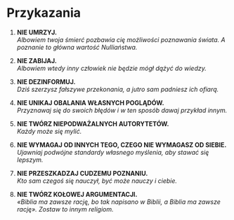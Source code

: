 # Przykazania

1. **NIE UMRZYJ.**  
    *Albowiem twoja śmierć pozbawia cię możliwości poznawania świata. A poznanie to główna wartość Nulliaństwa.*

2. **NIE ZABIJAJ.**  
    *Albowiem wtedy inny człowiek nie będzie mógł dążyć do wiedzy.*

3. **NIE DEZINFORMUJ.**  
    *Dziś szerzysz fałszywe przekonania, a jutro sam padniesz ich ofiarą.*

4. **NIE UNIKAJ OBALANIA WŁASNYCH POGLĄDÓW.**  
    *Przyznawaj się do swoich błędów i w ten sposób dawaj przykład innym.*

5. **NIE TWÓRZ NIEPODWAŻALNYCH AUTORYTETÓW.**  
    *Każdy może się mylić.*

6. **NIE WYMAGAJ OD INNYCH TEGO, CZEGO NIE WYMAGASZ OD SIEBIE.**  
    *Ujawniaj podwójne standardy własnego myślenia, aby stawać się lepszym.*

7. **NIE PRZESZKADZAJ CUDZEMU POZNANIU.**  
    *Kto sam czegoś się nauczył, być może nauczy i ciebie.*

8. **NIE TWÓRZ KOŁOWEJ ARGUMENTACJI.**  
    *«Biblia ma zawsze rację, bo tak napisano w Biblii, a Biblia ma zawsze rację». Zostaw to innym religiom.*